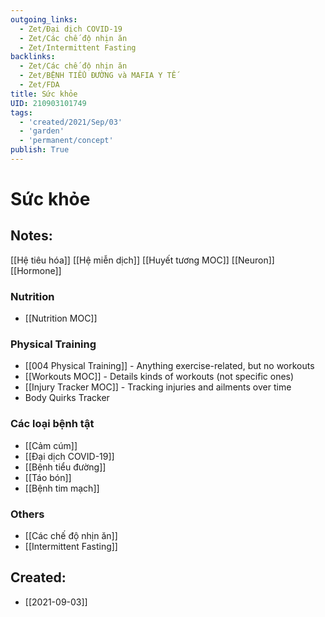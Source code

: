 ```yaml
---
outgoing_links:
  - Zet/Đại dịch COVID-19
  - Zet/Các chế độ nhịn ăn
  - Zet/Intermittent Fasting
backlinks:
  - Zet/Các chế độ nhịn ăn
  - Zet/BỆNH TIỂU ĐƯỜNG và MAFIA Y TẾ
  - Zet/FDA
title: Sức khỏe
UID: 210903101749
tags:
  - 'created/2021/Sep/03'
  - 'garden'
  - 'permanent/concept'
publish: True
---
```

# Sức khỏe

## Notes:

[[Hệ tiêu hóa]]
[[Hệ miễn dịch]]
[[Huyết tương MOC]]
[[Neuron]]
[[Hormone]]

### Nutrition
* [[Nutrition MOC]]

### Physical Training
- [[004 Physical Training]] - Anything exercise-related, but no workouts 
- [[Workouts MOC]] - Details kinds of workouts (not specific ones)
- [[Injury Tracker MOC]] - Tracking injuries and ailments over time
- Body Quirks Tracker

### Các loại bệnh tật
- [[Cảm cúm]]
- [[Đại dịch COVID-19]]
- [[Bệnh tiểu đường]]
- [[Táo bón]]
- [[Bệnh tim mạch]]

### Others
- [[Các chế độ nhịn ăn]]
- [[Intermittent Fasting]]


## Created:
- [[2021-09-03]]
